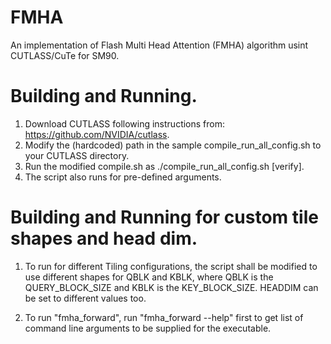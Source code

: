 # FMHA

An implementation of Flash Multi Head Attention (FMHA) algorithm usint CUTLASS/CuTe for SM90.

# Building and Running.

1. Download CUTLASS following instructions from: https://github.com/NVIDIA/cutlass.
2. Modify the (hardcoded) path in the sample compile_run_all_config.sh to your CUTLASS directory.
3. Run the modified compile.sh as ./compile_run_all_config.sh [verify]. 
4. The script also runs for pre-defined arguments.

# Building and Running for custom tile shapes and head dim.

1. To run for different Tiling configurations, the script shall be modified to use different shapes for QBLK and KBLK, where
QBLK is the QUERY_BLOCK_SIZE and KBLK is the KEY_BLOCK_SIZE. HEADDIM can be set to different values too.

2. To run "fmha_forward", run "fmha_forward --help" first to get list of command line arguments to be supplied for the executable.
 
